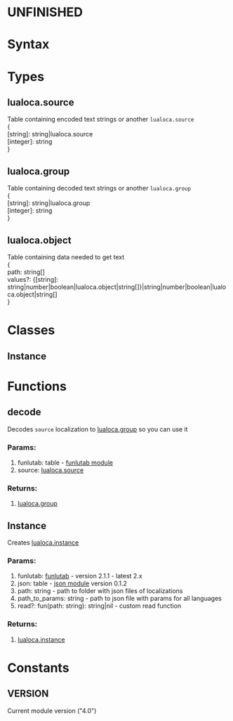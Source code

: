# UNFINISHED

# Syntax


# Types

## lualoca.source
Table containing encoded text strings or another `lualoca.source`\
{\
	\[string]: string|lualoca.source\
	\[integer]: string\
}

## lualoca.group
Table containing decoded text strings or another `lualoca.group`\
{\
	\[string]: string|lualoca.group\
 	\[integer]: string\
}

## lualoca.object
Table containing data needed to get text\
{\
	path: string\[]\
 	values?: {\[string]: string|number|boolean|lualoca.object|string[]}|string|number|boolean|lualoca.object|string[]\
}

# Classes
## Instance


# Functions

## decode
Decodes `source` localization to [lualoca.group](https://github.com/Mantyi-Studio/lualoca/blob/main/docs.md#lualocagroup) so you can use it
### Params:
1. funlutab: table - [funlutab module](https://github.com/Mantyi-Studio/funlutab)
2. source: [lualoca.source](https://github.com/Mantyi-Studio/lualoca/blob/main/docs.md#lualocasource)
### Returns:
1. [lualoca.group](https://github.com/Mantyi-Studio/lualoca/blob/main/docs.md#lualocagroup)

## Instance
Creates [lualoca.instance](https://github.com/Mantyi-Studio/lualoca/blob/main/docs.md#instance)
### Params:
1. funlutab: [funlutab](https://github.com/Mantyi-Studio/funlutab) - version 2.1.1 - latest 2.x
2. json: table - [json module](https://github.com/rxi/json.lua) version 0.1.2
3. path: string - path to folder with json files of localizations
4. path_to_params: string - path to json file with params for all languages
5. read?: fun(path: string): string|nil - custom read function
### Returns:
1. [lualoca.instance](https://github.com/Mantyi-Studio/lualoca/blob/main/docs.md#instance)

# Constants
## VERSION
Current module version ("4.0")
